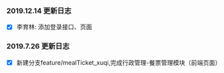 ### 2019.12.14 更新日志
- [x] 李育林: 添加登录接口、页面

### 2019.7.26 更新日志
- [x] 新建分支feature/mealTicket_xuqi,完成行政管理-餐票管理模块（前端页面）